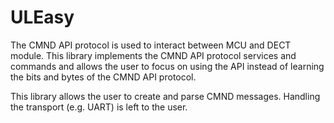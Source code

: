 # ULEasy

The CMND API protocol is used to interact between MCU and DECT module. This library implements the CMND API protocol services and commands and allows the user to focus on using the API instead of learning the bits and bytes of the CMND API protocol.

This library allows the user to create and parse CMND messages. Handling the transport (e.g. UART) is left to the user.
